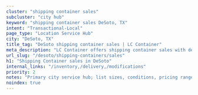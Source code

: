 ```yaml
---
cluster: "shipping container sales"
subcluster: "city hub"
keyword: "shipping container sales DeSoto, TX"
intent: "Transactional-Local"
page_type: "Location Service Hub"
city: "DeSoto, TX"
title_tag: "DeSoto shipping container sales | LC Container"
meta_description: "LC Container offers shipping container sales with delivery in DeSoto, TX. Local. Fast quotes. Since 2003."
url_slug: "/desoto/shipping-containers/sales"
h1: "Shipping Container sales in DeSoto"
internal_links: "/inventory,/delivery,/modifications"
priority: 2
notes: "Primary city service hub; list sizes, conditions, pricing ranges, photos, testimonials."
noindex: true
---
```


<!-- TODO: Add unique city/inventory copy, images, and internal links here. -->
